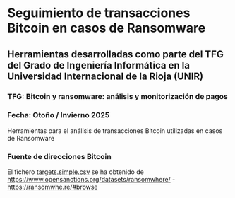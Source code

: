 # Seguimiento de transacciones Bitcoin en casos de Ransomware
## Herramientas desarrolladas como parte del TFG del Grado de Ingeniería Informática en la Universidad Internacional de la Rioja (UNIR)
### TFG: Bitcoin y ransomware: análisis y monitorización de pagos
### Fecha: Otoño / Invierno 2025

Herramientas para el análisis de transacciones Bitcoin utilizadas en casos de Ransomware

### Fuente de direcciones Bitcoin
El fichero [targets.simple.csv](./targets.simple.csv) se ha obtenido de https://www.opensanctions.org/datasets/ransomwhere/ - https://ransomwhe.re/#browse
